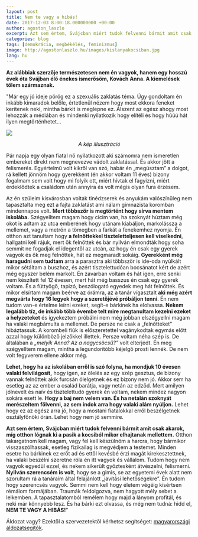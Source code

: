```yaml
---
layout: post
title: Nem te vagy a hibás!
date: 2017-12-03 8:00:18.000000000 +00:00
author: agoston_laszlo
excerpt: Azt sem értem, Svájcban miért tudok felvenni bármit amit csak akarok, míg otthon lógnak ki a pasik a kocsiból mikor elhajtanak mellettem. Otthon takargatnom kell magam, vagy fel kell készülnöm a harcra, hogy bármikor visszaszólhassak, esetleg fizikailag is megvédjem a testemet. 
categories: blog
tags: [demokrácia, megbékélés, feminizmus]
image: http://agostonlaszlo.hu/images/kislanyakocsiban.jpg
lang: hu
---
```

**Az alábbiak szerzője természetesen nem én vagyok, hanem egy hosszú évek óta Svájban élő énekes ismerősöm, Kovách Anna. A kiemelések tőlem származnak.**

"Már egy jó ideje pörög ez a szexuális zaklatás téma. Úgy gondoltam én inkább kimaradok belőle, értetlenül nézem hogy most ekkora feneket kerítenek neki, mintha bárkit is meglepne ez. Álszent az egész ahogy most lehozzák a médiában és mindenki nyilatkozik hogy elítéli és hogy húúú hát ilyen megtörténhetet...


![](http://agostonlaszlo.hu/images/kislanyakocsiban.jpg)
<center><i> A kép illusztráció</i></center>

Pár napja egy olyan fiatal nő nyilatkozott aki számomra nem ismeretlen embereket direkt nem megnevezve vádolt zaklatással. És akkor jött a felismerés. Egyértelmű volt kikről van szó, habár én „megúsztam” a dolgot, rá kellett jönnöm hogy gyerekként (én akkor voltam 11 éves) bizony fogalmam sem volt hogy mi folyik ott, miért hívtak el fagyizni, miért érdeklődtek a családom után annyira és volt mégis olyan fura érzésem.

Az én szüleim kisvárosban voltak tinédzserek és anyukám valószínűleg nem tapasztalta meg ezt a fajta zaklatást ami nálam gimnazista koromban mindennapos volt. **Mert többször is megtörtént hogy sírva mentem iskolába.** Szégyelltem magam hogy cicim van, ha szoknyát húztam még okot is adtam az utca emberének hogy utánam kiabáljon, markolássza a mellemet, vagy a metrón a tömegben a farkát a fenekemhez nyomja. Én otthon azt tanultam hogy **a felnőttekkel tiszteletteljesen kell viselkedni**, hallgatni kell rájuk, mert ők felnőttek és bár nyilván elmondták hogy soha semmit ne fogadjak el idegentől az utcán, az hogy én csak egy gyerek vagyok és ők meg felnőttek, hát ez megmaradt sokáig. **Gyerekként még haragudni sem tudtam** arra a parasztra aki többször is ide-oda nyúlkált mikor sétáltam a buszhoz, és azért tisztelettudóan bocsánatot kért de azért még egyszer belém markolt. Én zavarban voltam és hát igen, erre senki nem készített fel 12 évesen, mert hát még basszus én csak egy gyerek voltam. És a füttyögő, tapizó, beszólogató egyedek meg hát felnőttek. És mikor elsírtam magam beérve az órámra, az a tanár vígasztalt **aki még azért megvárta hogy 16 legyek hogy a szeretőjévé próbáljon tenni**.
Én nem tudom van-e értelme leírni ezeket, segít-e bárkinek ha elolvassa. **Nekem legalább tíz, de inkább több évembe telt mire megtanultam kezelni ezeket a helyzeteket** és igyekeztem próbálni nem még jobban elszégyellni magam ha valaki megbámulta a mellemet. De persze ne csak a „felnőtteket” hibáztassuk. A korombeli fiúk is előszeretettel vagánykodtak egymás előtt azzal hogy különböző jelzőkkel illettek. Persze voltam néha szép is. De általában a *„melyik Anna? Az a nagycsöcsű?”* volt elterjedt. Én meg szégyelltem magam, mintha a legundorítóbb kéjelgő prosti lennék. De nem volt fegyverem ellene akkor még.

**Lehet, hogy ha az iskolában erről is szó folyna, ha mondjuk 10 évesen valaki felvilágosít,** hogy igen, az ölelés az egy szép gesztus, de bizony vannak felnőttek akik furcsán ölelgetnek és ez bizony nem jó. Akkor sem ha esetleg az az ember a család barátja, vagy netán az edződ. Mert amilyen jólnevelt és naív és tisztelettudó gyerek én voltam, nekem mindez nagyon sokára esett le. **Hogy a baj nem velem van. És ha netalán szoknyát merészeltem fölvenni, az sem indok arra hogy valaki alám nyúljon.** Lehet hogy ez az egész arra jó, hogy a mostani fiatalokkal erről beszélgetnek osztályfőnöki órán. Lehet hogy nem jó semmire. 

**Azt sem értem, Svájcban miért tudok felvenni bármit amit csak akarok, míg otthon lógnak ki a pasik a kocsiból mikor elhajtanak mellettem.** Otthon takargatnom kell magam, vagy fel kell készülnöm a harcra, hogy bármikor visszaszólhassak, esetleg fizikailag is megvédjem a testemet. Minden esetre ha bárkinek ez erőt ad és ettől kevésbé érzi magát kirekesztettnek, ha valaki beszélni szeretne róla én itt vagyok és vállalom. Tudom hogy nem vagyok egyedül ezzel, és nekem sikerült győztesként átvészelni, felismerni. **Nyilván szerencsém is volt**, hogy se a gimis, se az egyetemi évek alatt nem szorultam rá a tanáraim által felajánlott „javítási lehetőségekre”. Én tudom hogy szerencsés vagyok. Semmi nem kell hogy életem végéig kísértsen rémálom formájában. Traumák feldolgozva, nem hagyott mély sebet a lelkemben. A tapasztalatomból remélem hogy majd a lányom profitál, és neki már könnyebb lesz. És ha bárki ezt olvassa, és még nem tudná: hidd el, **NEM TE VAGY A HIBÁS!**"

Áldozat vagy? Ezektől a szervezetektől kérhetsz segítséget: [magyarországi áldozatsegítók](http://agostonlaszlo.hu/blog/aldozat/).
